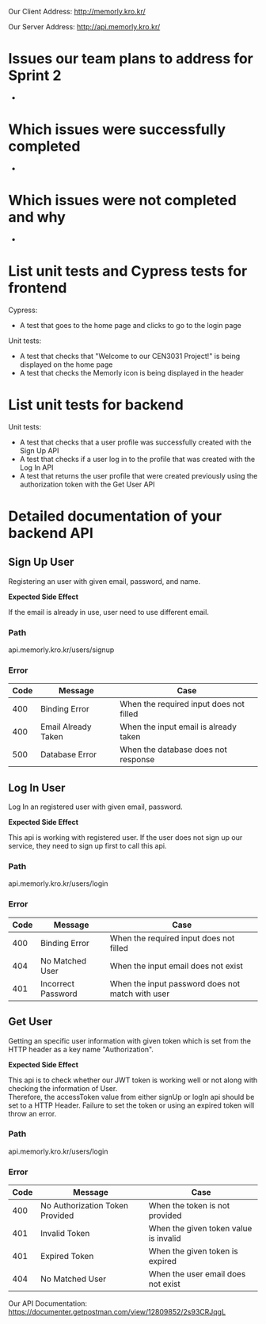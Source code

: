 Our Client Address:
http://memorly.kro.kr/

Our Server Address:
http://api.memorly.kro.kr/

# **Issues our team plans to address for Sprint 2**

- 

# **Which issues were successfully completed**
- 

# **Which issues were not completed and why** 
- 


# **List unit tests and Cypress tests for frontend**
Cypress:
- A test that goes to the home page and clicks to go to the login page

Unit tests:
- A test that checks that "Welcome to our CEN3031 Project!" is being displayed on the home page
- A test that checks the Memorly icon is being displayed in the header


# **List unit tests for backend**
Unit tests:
- A test that checks that a user profile was successfully created with the Sign Up API
- A test that checks if a user log in to the profile that was created with the Log In API
- A test that returns the user profile that were created previously using the authorization token with the Get User API

# **Detailed documentation of your backend API**

## **Sign Up User**

Registering an user with given email, password, and name.

**Expected Side Effect**

If the email is already in use, user need to use different email.

### **Path**

api.memorly.kro.kr/users/signup

### **Error**

| Code | Message             | Case                                    |
| ---- | ------------------- | --------------------------------------- |
| 400  | Binding Error       | When the required input does not filled |
| 400  | Email Already Taken | When the input email is already taken   |
| 500  | Database Error      | When the database does not response     |

## **Log In User**

Log In an registered user with given email, password.

**Expected Side Effect**

This api is working with registered user. If the user does not sign up our service, they need to sign up first to call this api.

### **Path**

api.memorly.kro.kr/users/login

### **Error**

| Code | Message            | Case                                             |
| ---- | ------------------ | ------------------------------------------------ |
| 400  | Binding Error      | When the required input does not filled          |
| 404  | No Matched User    | When the input email does not exist              |
| 401  | Incorrect Password | When the input password does not match with user |

## **Get User**

Getting an specific user information with given token which is set from the HTTP header as a key name "Authorization".

**Expected Side Effect**

This api is to check whether our JWT token is working well or not along with checking the information of User.  
Therefore, the accessToken value from either signUp or logIn api should be set to a HTTP Header. Failure to set the token or using an expired token will throw an error.

### **Path**

api.memorly.kro.kr/users/login

### **Error**

| Code | Message                         | Case                                  |
| ---- | ------------------------------- | ------------------------------------- |
| 400  | No Authorization Token Provided | When the token is not provided        |
| 401  | Invalid Token                   | When the given token value is invalid |
| 401  | Expired Token                   | When the given token is expired       |
| 404  | No Matched User                 | When the user email does not exist    |

Our API Documentation:
https://documenter.getpostman.com/view/12809852/2s93CRJqgL
